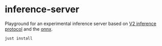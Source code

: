 # inference-server

Playground for an experimental inference server based on [V2 inference protocol][v2] and the [onnx][onnx].

```sh
just install
```

[v2]: https://kserve.github.io/website/modelserving/inference_api/#grpc
[onnx]: https://onnx.ai/
